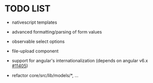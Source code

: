 # TODO LIST

* nativescript templates
* advanced formatting/parsing of form values
* observable select options
* file-upload component
* support for angular's internationalization
  (depends on angular v6.x [#11405](https://github.com/angular/angular/issues/11405))

* refactor core/src/lib/models/*, ...
